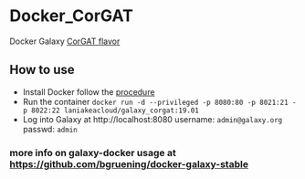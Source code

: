 # Docker_CorGAT
Docker Galaxy [CorGAT flavor](https://github.com/matteo14c/CorGAT/tree/Revision_V1) 

## How to use 
- Install Docker follow the [procedure](https://docs.docker.com/engine/install/)
- Run the container
  `docker run -d --privileged -p 8080:80 -p 8021:21 -p 8022:22 laniakeacloud/galaxy_corgat:19.01`
- Log into Galaxy at http://localhost:8080 username: `admin@galaxy.org` passwd: `admin`

### more info on galaxy-docker usage at https://github.com/bgruening/docker-galaxy-stable
